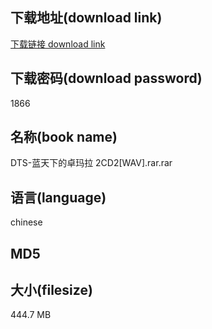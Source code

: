 ## 下载地址(download link)
[下载链接 download link](https://voluble-croquembouche-d321dc.netlify.app/?s=DTS-%E8%93%9D%E5%A4%A9%E4%B8%8B%E7%9A%84%E5%8D%93%E7%8E%9B%E6%8B%89+2CD2%5BWAV%5D.rar)

## 下载密码(download password)
1866

## 名称(book name)
DTS-蓝天下的卓玛拉 2CD2[WAV].rar.rar

## 语言(language)
chinese

## MD5


## 大小(filesize)
444.7 MB
